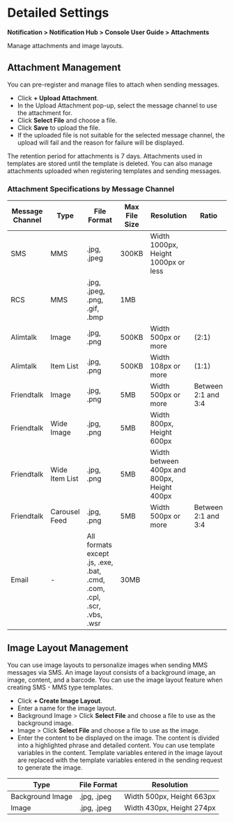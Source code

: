 <style>
.page__rnb .lst_rnb_item .rnb_item:first-of-type a {
    display: inline !important;
}
</style>
<h1>Detailed Settings</h1>

**Notification > Notification Hub > Console User Guide > Attachments**

Manage attachments and image layouts.

<span id="attachment-management"></span>

## Attachment Management

You can pre-register and manage files to attach when sending messages.

* Click **+ Upload Attachment**.
* In the Upload Attachment pop-up, select the message channel to use the attachment for.
* Click **Select File** and choose a file.
* Click **Save** to upload the file.
* If the uploaded file is not suitable for the selected message channel, the upload will fail and the reason for failure will be displayed.

The retention period for attachments is 7 days. Attachments used in templates are stored until the template is deleted.
You can also manage attachments uploaded when registering templates and sending messages.


### Attachment Specifications by Message Channel

| Message Channel | Type             | File Format                                               | Max File Size | Resolution                           | Ratio                          |
| ----------- | ---------------- | ------------------------------------------------------- | ------------- | -------------------------------- | ----------------------------- |
| SMS         | MMS              | .jpg, .jpeg                                             | 300KB         | Width 1000px, Height 1000px or less    |                               |
| RCS         | MMS              | .jpg, .jpeg, .png, .gif, .bmp                           | 1MB           |                                  |                               |
| Alimtalk      | Image           | .jpg, .png                                              | 500KB         | Width 500px or more                  | (2:1)                         |
| Alimtalk      | Item List    | .jpg, .png                                              | 500KB         | Width 108px or more                  | (1:1)                         |
| Friendtalk      | Image           | .jpg, .png                                              | 5MB           | Width 500px or more                  | Between 2:1 and 3:4         |
| Friendtalk      | Wide Image    | .jpg, .png                                              | 5MB           | Width 800px, Height 600px           |                               |
| Friendtalk      | Wide Item List | .jpg, .png                                          | 5MB           | Width between 400px and 800px, Height 400px |                               |
| Friendtalk      | Carousel Feed      | .jpg, .png                                              | 5MB           | Width 500px or more                  | Between 2:1 and 3:4         |
| Email       | -                | All formats except .js, .exe, .bat, .cmd, .com, .cpl, .scr, .vbs, .wsr | 30MB          |                                  |                               |

## Image Layout Management

You can use image layouts to personalize images when sending MMS messages via SMS. An image layout consists of a background image, an image, content, and a barcode. You can use the image layout feature when creating SMS - MMS type templates.

* Click **+ Create Image Layout**.
* Enter a name for the image layout.
* Background Image > Click **Select File** and choose a file to use as the background image.
* Image > Click **Select File** and choose a file to use as the image.
* Enter the content to be displayed on the image. The content is divided into a highlighted phrase and detailed content. You can use template variables in the content. Template variables entered in the image layout are replaced with the template variables entered in the sending request to generate the image.

| Type | File Format | Resolution |
| - | - | - |
| Background Image | .jpg, .jpeg | Width 500px, Height 663px |
| Image | .jpg, .jpeg | Width 430px, Height 274px |

